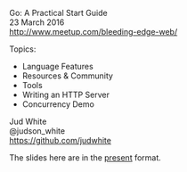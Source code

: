 Go: A Practical Start Guide  
23 March 2016  
http://www.meetup.com/bleeding-edge-web/

Topics:
- Language Features
- Resources & Community
- Tools
- Writing an HTTP Server
- Concurrency Demo

Jud White  
@judson_white  
https://github.com/judwhite

The slides here are in the [present](https://godoc.org/golang.org/x/tools/cmd/present) format.
